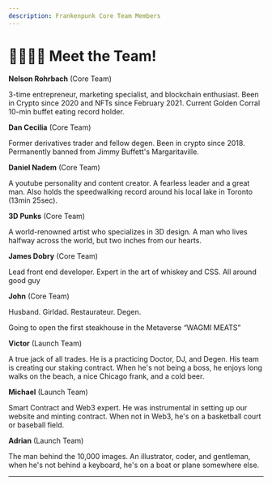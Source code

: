 ```yaml
---
description: Frankenpunk Core Team Members
---
```


# 👨👩👧👦 Meet the Team!

**Nelson Rohrbach** (Core Team)

3-time entrepreneur, marketing specialist, and blockchain enthusiast. Been in Crypto since 2020 and NFTs since February 2021. Current Golden Corral 10-min buffet eating record holder.

**Dan Cecilia** (Core Team)

Former derivatives trader and fellow degen. Been in crypto since 2018. Permanently banned from Jimmy Buffett's Margaritaville.

**Daniel Nadem** (Core Team)

A youtube personality and content creator. A fearless leader and a great man. Also holds the speedwalking record around his local lake in Toronto (13min 25sec).

**3D Punks** (Core Team)

A world-renowned artist who specializes in 3D design. A man who lives halfway across the world, but two inches from our hearts.&#x20;

**James Dobry** (Core Team)

Lead front end developer. Expert in the art of whiskey and CSS. All around good guy

**John** (Core Team)

Husband. Girldad. Restaurateur. Degen.&#x20;

Going to open the first steakhouse in the Metaverse “WAGMI MEATS”

**Victor** (Launch Team)

A true jack of all trades. He is a practicing Doctor, DJ, and Degen. His team is creating our staking contract. When he's not being a boss, he enjoys long walks on the beach, a nice Chicago frank, and a cold beer.

**Michael** (Launch Team)

Smart Contract and Web3 expert. He was instrumental in setting up our website and minting contract. When not in Web3, he's on a basketball court or baseball field.

**Adrian** (Launch Team)

The man behind the 10,000 images. An illustrator, coder, and gentleman, when he's not behind a keyboard, he's on a boat or plane somewhere else.

****

